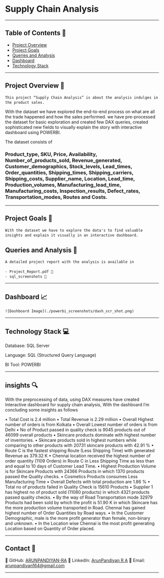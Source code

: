 # Supply Chain Analysis 

---

## Table of Contents 🚪

- [Project Overview](#project-Overview-🚀)
- [Project Goals](#Project-Goals-💻)
- [Queries and Analysis](#Queries-and-Analysis-💻)
- [Dashboard](#Dashboard-💻)
- [Technology Stack](#Technology-Stack-💻)

---

## Project Overview 🎯

	This project “Supply Chain Analysis” is about the analysis indulges in the product sales.
With the dataset we have explored the end-to-end process on what are all the trade happened and how the sales performed.
we have pre-processed the dataset for basic exploration and created few DAX queries, created sophisticated new fields to visually explain the story with interactive dashboard using POWERBI.

The dataset consists of 
### Product_type, SKU, Price, Availability, Number_of_products_sold, Revenue_generated, Customer_demographics, Stock_levels, Lead_times, Order_quantities, Shipping_times, Shipping_carriers, Shipping_costs, Supplier_name, Location, Lead_time, Production_volumes, Manufacturing_lead_time, Manufacturing_costs, Inspection_results, Defect_rates, Transportation_modes, Routes and Costs.

---

## Project Goals 🎯

	With the dataset we have to explore the data's to find valuable insights and explain it visually in an interactive dashboard.

## Queries and Analysis 🔎

	A detailed project report with the analysis is available in
	
	- Project_Report.pdf 📄
	- sql_screenshots 📂
	
---
	
## Dashboard 📈

	![Dashboard Image](./powerbi_screenshots/dash_scr_shot.png)
	
---	
	
## Technology Stack 💻

Database: SQL Server

Language: SQL (Structured Query Language)

BI Tool: POWERBI	

---

## insights 🔍

With the preprocessing of data, using DAX measures have created Interactive dashboard for supply chain analysis, With the dashboard I’m concluding some insights as follows

•	Total Cost is 2.4 million
•	Total Revenue is 2.29 million
•	Overall Highest number of orders is from Kolkata
•	Overall Lowest number of orders is from Delhi
•	No of Product passed in quality check is 9045 products out of 46099 overall products
•	Skincare products dominate with highest number of inventories.
•	Skincare products sold in highest numbers while comparing to other products with 20731 skincare products with 42.91 % 
•	Route C is the fastest shipping Route (Less Shipping Time) with generated Revenue as 379.32 K
•	Chennai location received the highest number of order quantity (1109 Orders) in Route C in Less Shipping Time as less than and equal to 10 days of Customer Lead Time.
•	Highest Production Volume is for Skincare Products with 24366 Products in which 1370 products passed the Quality checks.
•	Cosmetics Products consumes Less Manufacturing Time
•	Overall Defects with total production are 1.86 %
•	Total no of products failed in Quality Check is 15610 Products
•	Supplier 1 has highest no of product sold (11080 products) in which 4321 products passed quality checks.
•	By the way of Road Transportation mode 32979 Products had been sold by which the profit is 51.90 K in which Skincare has the more production volume transported in Road. Chennai has gained highest number of Order Quantities by Road ways.
•	In the Customer Demographic, male is the more profit generator than female, non-binary and unknown.
•	In the Location wise Chennai is the most profit generating Location based on Quantity of Order placed.

---

## Contact 🤝
👤 GitHub: [ARUNPANDIYAN-RA](https://github.com/ARUNPANDIYAN-RA)
👔 LinkedIn: [ArunPandiyan R A](https://www.linkedin.com/in/arunpandiyanofficial/)
📧 Email: arunpandiyan164@gmail.com

---